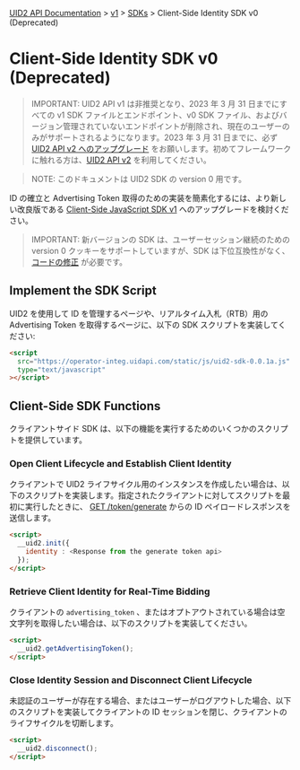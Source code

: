 [UID2 API Documentation](../../README.md) > [v1](../README.md) > [SDKs](./README.md) > Client-Side Identity SDK v0 (Deprecated)

# Client-Side Identity SDK v0 (Deprecated)

> IMPORTANT: UID2 API v1 は非推奨となり、2023 年 3 月 31 日までにすべての v1 SDK ファイルとエンドポイント、v0 SDK ファイル、およびバージョン管理されていないエンドポイントが削除され、現在のユーザーのみがサポートされるようになります。2023 年 3 月 31 日までに、必ず [UID2 API v2 へのアップグレード](../../v2/upgrades/upgrade-guide.md) をお願いします。初めてフレームワークに触れる方は、[UID2 API v2](../../v2/summary-doc-v2.md) を利用してください。

> NOTE: このドキュメントは UID2 SDK の version 0 用です。

ID の確立と Advertising Token 取得のための実装を簡素化するには、より新しい改良版である [Client-Side JavaScript SDK v1](./client-side-identity-v1.md) へのアップグレードを検討ください。

> IMPORTANT: 新バージョンの SDK は、ユーザーセッション継続のための version 0 クッキーをサポートしていますが、SDK は下位互換性がなく、[コードの修正](./client-side-identity-v1.md#improvements-and-changes-from-version-0) が必要です。

## Implement the SDK Script

UID2 を使用して ID を管理するページや、リアルタイム入札（RTB）用の Advertising Token を取得するページに、以下の SDK スクリプトを実装してください:

```html
<script
  src="https://operator-integ.uidapi.com/static/js/uid2-sdk-0.0.1a.js"
  type="text/javascript"
></script>
```

## Client-Side SDK Functions

クライアントサイド SDK は、以下の機能を実行するためのいくつかのスクリプトを提供しています。

### Open Client Lifecycle and Establish Client Identity

クライアントで UID2 ライフサイクル用のインスタンスを作成したい場合は、以下のスクリプトを実装します。指定されたクライアントに対してスクリプトを最初に実行したときに、 [GET /token/generate](../endpoints/get-token-generate.md) からの ID ペイロードレスポンスを送信します。

```html
<script>
  __uid2.init({
    identity : <Response from the generate token api>
  });
</script>
```

### Retrieve Client Identity for Real-Time Bidding

クライアントの `advertising_token` 、またはオプトアウトされている場合は空文字列を取得したい場合は、以下のスクリプトを実装してください。

```html
<script>
  __uid2.getAdvertisingToken();
</script>
```

### Close Identity Session and Disconnect Client Lifecycle

未認証のユーザーが存在する場合、またはユーザーがログアウトした場合、以下のスクリプトを実装してクライアントの ID セッションを閉じ、クライアントのライフサイクルを切断します。

```html
<script>
  __uid2.disconnect();
</script>
```
